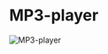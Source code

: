 # MP3-player
![MP3-player](https://user-images.githubusercontent.com/103204349/180660293-690f8048-d798-4b5c-ac81-9683cda881e5.jpg)

